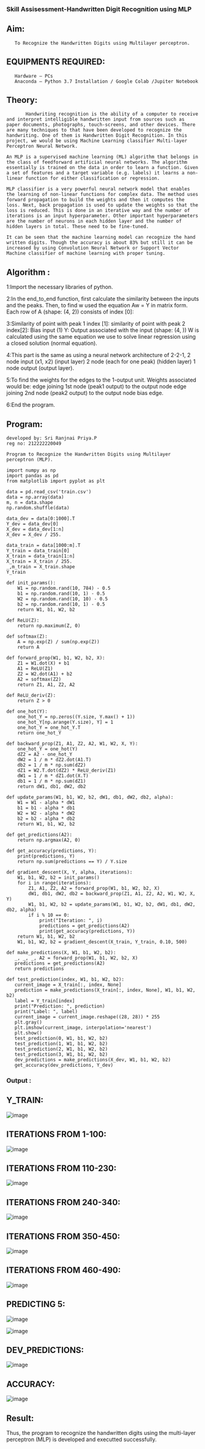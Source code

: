 ### Skill Assisessment-Handwritten Digit Recognition using MLP
## Aim:

       To Recognize the Handwritten Digits using Multilayer perceptron.
       
##  EQUIPMENTS REQUIRED:

       Hardware – PCs
       Anaconda – Python 3.7 Installation / Google Colab /Jupiter Notebook
       
## Theory:
```
       Handwriting recognition is the ability of a computer to receive and interpret intelligible handwritten input from sources such as paper documents, photographs, touch-screens, and other devices. There are many techniques to that have been developed to recognize the handwriting. One of them is Handwritten Digit Recognition. In this project, we would be using Machine Learning classifier Multi-layer Perceptron Neural Network.

An MLP is a supervised machine learning (ML) algorithm that belongs in the class of feedforward artificial neural networks. The algorithm essentially is trained on the data in order to learn a function. Given a set of features and a target variable (e.g. labels) it learns a non-linear function for either classification or regression.

MLP classifier is a very powerful neural network model that enables the learning of non-linear functions for complex data. The method uses forward propagation to build the weights and then it computes the loss. Next, back propagation is used to update the weights so that the loss is reduced. This is done in an iterative way and the number of iterations is an input hyperparameter. Other important hyperparameters are the number of neurons in each hidden layer and the number of hidden layers in total. These need to be fine-tuned.

It can be seen that the machine learning model can recognize the hand written digits. Though the accuracy is about 83% but still it can be increased by using Convolution Neural Network or Support Vector Machine classifier of machine learning with proper tuning.
```

## Algorithm :

1:Import the necessary libraries of python.

2:In the end_to_end function, first calculate the similarity between the inputs and the peaks. Then, to find w used the equation Aw = Y in matrix form. Each row of A (shape: (4, 2)) consists of index [0]:

3:Similarity of point with peak 1 index [1]: similarity of point with peak 2 index[2]: Bias input (1) Y: Output associated with the input (shape: (4, )) W is calculated using the same equation we use to solve linear regression using a closed solution (normal equation).

4:This part is the same as using a neural network architecture of 2-2-1, 2 node input (x1, x2) (input layer) 2 node (each for one peak) (hidden layer) 1 node output (output layer).

5:To find the weights for the edges to the 1-output unit. Weights associated would be: edge joining 1st node (peak1 output) to the output node edge joining 2nd node (peak2 output) to the output node bias edge.

6:End the program.


## Program:
```
developed by: Sri Ranjnai Priya.P
reg no: 212222220049
```
```
Program to Recognize the Handwritten Digits using Multilayer perceptron (MLP).

import numpy as np
import pandas as pd
from matplotlib import pyplot as plt

data = pd.read_csv('train.csv')
data = np.array(data)
m, n = data.shape
np.random.shuffle(data)

data_dev = data[0:1000].T
Y_dev = data_dev[0]
X_dev = data_dev[1:n]
X_dev = X_dev / 255.

data_train = data[1000:m].T
Y_train = data_train[0]
X_train = data_train[1:n]
X_train = X_train / 255.
_,m_train = X_train.shape
Y_train

def init_params():
    W1 = np.random.rand(10, 784) - 0.5
    b1 = np.random.rand(10, 1) - 0.5
    W2 = np.random.rand(10, 10) - 0.5
    b2 = np.random.rand(10, 1) - 0.5
    return W1, b1, W2, b2
    
def ReLU(Z):
    return np.maximum(Z, 0)
    
def softmax(Z):
    A = np.exp(Z) / sum(np.exp(Z))
    return A
    
def forward_prop(W1, b1, W2, b2, X):
    Z1 = W1.dot(X) + b1
    A1 = ReLU(Z1)
    Z2 = W2.dot(A1) + b2
    A2 = softmax(Z2)
    return Z1, A1, Z2, A2
    
def ReLU_deriv(Z):
    return Z > 0

def one_hot(Y):
    one_hot_Y = np.zeros((Y.size, Y.max() + 1))
    one_hot_Y[np.arange(Y.size), Y] = 1
    one_hot_Y = one_hot_Y.T
    return one_hot_Y
    
def backward_prop(Z1, A1, Z2, A2, W1, W2, X, Y):
    one_hot_Y = one_hot(Y)
    dZ2 = A2 - one_hot_Y
    dW2 = 1 / m * dZ2.dot(A1.T)
    db2 = 1 / m * np.sum(dZ2)
    dZ1 = W2.T.dot(dZ2) * ReLU_deriv(Z1)
    dW1 = 1 / m * dZ1.dot(X.T)
    db1 = 1 / m * np.sum(dZ1)
    return dW1, db1, dW2, db2

def update_params(W1, b1, W2, b2, dW1, db1, dW2, db2, alpha):
    W1 = W1 - alpha * dW1
    b1 = b1 - alpha * db1    
    W2 = W2 - alpha * dW2  
    b2 = b2 - alpha * db2    
    return W1, b1, W2, b2
    
def get_predictions(A2):
    return np.argmax(A2, 0)    
    
def get_accuracy(predictions, Y):
    print(predictions, Y)
    return np.sum(predictions == Y) / Y.size
    
def gradient_descent(X, Y, alpha, iterations):
    W1, b1, W2, b2 = init_params()
    for i in range(iterations):
        Z1, A1, Z2, A2 = forward_prop(W1, b1, W2, b2, X)
        dW1, db1, dW2, db2 = backward_prop(Z1, A1, Z2, A2, W1, W2, X, Y)
        W1, b1, W2, b2 = update_params(W1, b1, W2, b2, dW1, db1, dW2, db2, alpha)
        if i % 10 == 0:
            print("Iteration: ", i)
            predictions = get_predictions(A2)
            print(get_accuracy(predictions, Y))
    return W1, b1, W2, b2
    W1, b1, W2, b2 = gradient_descent(X_train, Y_train, 0.10, 500)
    
def make_predictions(X, W1, b1, W2, b2):
   _, _, _, A2 = forward_prop(W1, b1, W2, b2, X)
   predictions = get_predictions(A2)
   return predictions
   
def test_prediction(index, W1, b1, W2, b2):
   current_image = X_train[:, index, None]
   prediction = make_predictions(X_train[:, index, None], W1, b1, W2, b2)
   label = Y_train[index]
   print("Prediction: ", prediction)
   print("Label: ", label)
   current_image = current_image.reshape((28, 28)) * 255
   plt.gray()
   plt.imshow(current_image, interpolation='nearest')
   plt.show()
   test_prediction(0, W1, b1, W2, b2)
   test_prediction(1, W1, b1, W2, b2)
   test_prediction(2, W1, b1, W2, b2)
   test_prediction(3, W1, b1, W2, b2)
   dev_predictions = make_predictions(X_dev, W1, b1, W2, b2)
   get_accuracy(dev_predictions, Y_dev)
```

### Output :

## Y_TRAIN:

![image](https://github.com/22008008/Ex-6-Handwritten-Digit-Recognition-using-MLP/assets/118343520/67b7f948-ff82-4e92-a14d-937cf275e22b)

## ITERATIONS FROM 1-100:

![image](https://github.com/22008008/Ex-6-Handwritten-Digit-Recognition-using-MLP/assets/118343520/51926cc7-a9bd-44e5-b6c3-26295f1254d6)

## ITERATIONS FROM 110-230:

![image](https://github.com/22008008/Ex-6-Handwritten-Digit-Recognition-using-MLP/assets/118343520/05263673-d0f1-4730-9d95-241b5a02ac40)

## ITERATIONS FROM 240-340:

![image](https://github.com/22008008/Ex-6-Handwritten-Digit-Recognition-using-MLP/assets/118343520/950bb99c-4663-4d3c-b004-4505711ce8d4)

## ITERATIONS FROM 350-450:

![image](https://github.com/22008008/Ex-6-Handwritten-Digit-Recognition-using-MLP/assets/118343520/e6e8a671-fc74-4815-9c50-de7f0f417c70)

## ITERATIONS FROM 460-490:

![image](https://github.com/22008008/Ex-6-Handwritten-Digit-Recognition-using-MLP/assets/118343520/8ddcfd94-e821-4b98-934b-713aee615298)

## PREDICTING 5:

![image](https://github.com/22008008/Ex-6-Handwritten-Digit-Recognition-using-MLP/assets/118343520/2a42f397-453d-4516-bc20-1fe553d47621)

![image](https://github.com/22008008/Ex-6-Handwritten-Digit-Recognition-using-MLP/assets/118343520/e80afd93-3805-49a1-a808-86262d1b7157)


## DEV_PREDICTIONS:

![image](https://github.com/22008008/Ex-6-Handwritten-Digit-Recognition-using-MLP/assets/118343520/25346ced-fd57-4c0b-b8c1-e8c997257fd4)

## ACCURACY:

![image](https://github.com/22008008/Ex-6-Handwritten-Digit-Recognition-using-MLP/assets/118343520/7e3f5dca-3113-4f20-8a2b-b98c1bfee292)

## Result:

Thus, the program to recognize the handwritten digits using the multi-layer perceptron (MLP) is developed and executted successfully.
